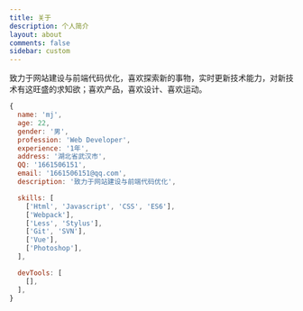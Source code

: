 ```yaml
---
title: 关于
description: 个人简介
layout: about
comments: false
sidebar: custom
---
```

致力于网站建设与前端代码优化，喜欢探索新的事物，实时更新技术能力，对新技术有这旺盛的求知欲；喜欢产品，喜欢设计、喜欢运动。

``` javascript
{
  name: 'mj',
  age: 22,
  gender: '男',
  profession: 'Web Developer',
  experience: '1年',
  address: '湖北省武汉市',
  QQ: '1661506151',
  email: '1661506151@qq.com',
  description: '致力于网站建设与前端代码优化',

  skills: [
    ['Html', 'Javascript', 'CSS', 'ES6'],
    ['Webpack'],
    ['Less', 'Stylus'],
    ['Git', 'SVN'],
    ['Vue'],
    ['Photoshop'],
  ],

  devTools: [
    [],
  ],
}
```
